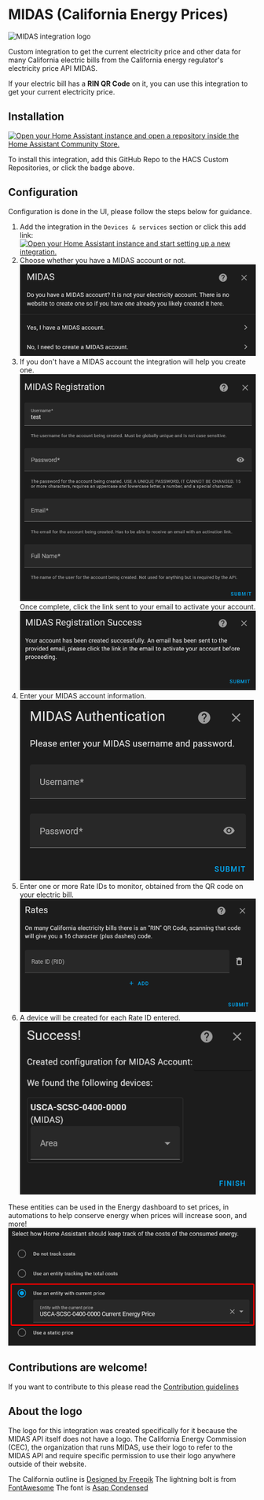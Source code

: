 # MIDAS (California Energy Prices)
![MIDAS integration logo](https://brands.home-assistant.io/midas/logo.png)

Custom integration to get the current electricity price and other data for many California electric bills from the California energy regulator's electricity price API MIDAS.

If your electric bill has a **RIN QR Code** on it, you can use this integration to get your current electricity price.

## Installation

[![Open your Home Assistant instance and open a repository inside the Home Assistant Community Store.](https://my.home-assistant.io/badges/hacs_repository.svg)](https://my.home-assistant.io/redirect/hacs_repository/?owner=MattDahEpic&repository=ha-midas&category=Integration)

To install this integration, add this GitHub Repo to the HACS Custom Repositories, or click the badge above.

## Configuration

Configuration is done in the UI, please follow the steps below for guidance.

1. Add the integration in the `Devices & services` section or click this add link:  
[![Open your Home Assistant instance and start setting up a new integration.](https://my.home-assistant.io/badges/config_flow_start.svg)](https://my.home-assistant.io/redirect/config_flow_start/?domain=midas)
2. Choose whether you have a MIDAS account or not.  
  ![Config step 1: Do you have a MIDAS account? Yes or no](.pictures/config-step1.png)
3. If you don't have a MIDAS account the integration will help you create one.  
  ![Config step 1.5: Create a MIDAS account.](.pictures/config-step1.5.png)  
  Once complete, click the link sent to your email to activate your account.  
  ![Config step 1.75: MIDAS account creation successful. Please click the link in your email to activate the account before continuing.](.pictures/config-step1.75.png)
4. Enter your MIDAS account information.  
  ![Config step 2: Enter your MIDAS account credentials](.pictures/config-step2.png)
5. Enter one or more Rate IDs to monitor, obtained from the QR code on your electric bill.  
  ![Config step 3: Enter Rate IDs to monitor](.pictures/config-step3.png)
6. A device will be created for each Rate ID entered.  
  ![Config step 4: Devices are created for each entered RID](.pictures/config-step4.png)

These entities can be used in the Energy dashboard to set prices, in automations to help conserve energy when prices will increase soon, and more!  
![Price entities being used in the Energy dashboard for price tracking](.pictures/energy-dashboard-usage.png)

## Contributions are welcome!

If you want to contribute to this please read the [Contribution guidelines](CONTRIBUTING.md)

## About the logo
The logo for this integration was created specifically for it because the MIDAS API itself does not have a logo. The California Energy Commission (CEC), the organization that runs MIDAS, use their logo to refer to the MIDAS API and require specific permission to use their logo anywhere outside of their website.

The California outline is [Designed by Freepik](https://www.freepik.com/free-vector/flat-design-usa-states-outline-map_25000452.htm)
The lightning bolt is from [FontAwesome](https://fontawesome.com/icons/bolt-lightning)
The font is [Asap Condensed](https://fonts.google.com/specimen/Asap+Condensed)

